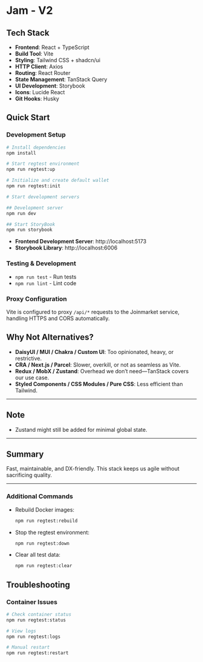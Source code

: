 # Jam - V2

## Tech Stack

- **Frontend**: React + TypeScript
- **Build Tool**: Vite
- **Styling**: Tailwind CSS + shadcn/ui
- **HTTP Client**: Axios
- **Routing**: React Router
- **State Management**: TanStack Query
- **UI Development**: Storybook
- **Icons**: Lucide React
- **Git Hooks**: Husky

## Quick Start

### Development Setup

```bash
# Install dependencies
npm install

# Start regtest environment
npm run regtest:up

# Initialize and create default wallet
npm run regtest:init

# Start development servers

## Development server
npm run dev

## Start StoryBook
npm run storybook
```

- **Frontend Development Server**: http://localhost:5173
- **Storybook Library**: http://localhost:6006

### Testing & Development

- `npm run test` - Run tests
- `npm run lint` - Lint code

### Proxy Configuration

Vite is configured to proxy `/api/*` requests to the Joinmarket service, handling HTTPS and CORS automatically.

## Why Not Alternatives?

- **DaisyUI / MUI / Chakra / Custom UI**: Too opinionated, heavy, or restrictive.
- **CRA / Next.js / Parcel**: Slower, overkill, or not as seamless as Vite.
- **Redux / MobX / Zustand**: Overhead we don’t need—TanStack covers our use case.
- **Styled Components / CSS Modules / Pure CSS**: Less efficient than Tailwind.

---

## Note

- Zustand might still be added for minimal global state.

---

## Summary

Fast, maintainable, and DX-friendly. This stack keeps us agile without sacrificing quality.

---

### Additional Commands

- Rebuild Docker images:

  ```sh
  npm run regtest:rebuild
  ```

- Stop the regtest environment:

  ```sh
  npm run regtest:down
  ```

- Clear all test data:
  ```sh
  npm run regtest:clear
  ```

## Troubleshooting

### Container Issues

```bash
# Check container status
npm run regtest:status

# View logs
npm run regtest:logs

# Manual restart
npm run regtest:restart
```
